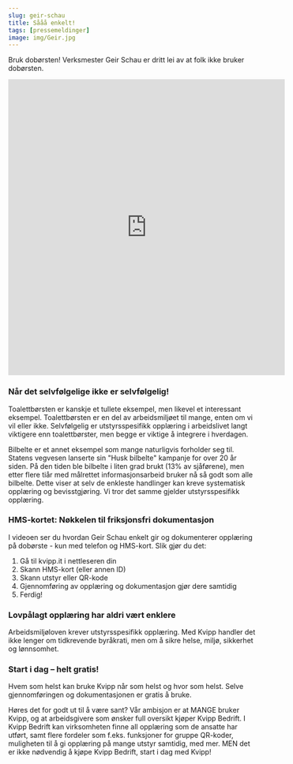 ```yaml
---
slug: geir-schau
title: Sååå enkelt!
tags: [pressemeldinger]
image: img/Geir.jpg
---
```

Bruk dobørsten! Verksmester Geir Schau er dritt lei av at folk ikke bruker dobørsten.
<!-- truncate -->

<iframe width="560" height="600" src="https://videos.dyntube.com/videos/75YroH7OR06TWfE7WrvtQ" title="Bruk dobørsten" frameborder="0" allow="autoplay; fullscreen" allowfullscreen></iframe>

### Når det selvfølgelige ikke er selvfølgelig!

Toalettbørsten er kanskje et tullete eksempel, men likevel et interessant eksempel. Toalettbørsten er en del av arbeidsmiljøet til mange, enten om vi vil eller ikke. Selvfølgelig er utstyrsspesifikk opplæring i arbeidslivet langt viktigere enn toalettbørster, men begge er viktige å integrere i hverdagen.

Bilbelte er et annet eksempel som mange naturligvis forholder seg til. Statens vegvesen lanserte sin "Husk bilbelte" kampanje for over 20 år siden. På den tiden ble bilbelte i liten grad brukt (13% av sjåførene), men etter flere tiår med målrettet informasjonsarbeid bruker nå så godt som alle bilbelte. Dette viser at selv de enkleste handlinger kan kreve systematisk opplæring og bevisstgjøring. Vi tror det samme gjelder utstyrsspesifikk opplæring.

### HMS-kortet: Nøkkelen til friksjonsfri dokumentasjon 
I videoen ser du hvordan Geir Schau enkelt gir og dokumenterer opplæring på dobørste - kun med telefon og HMS-kort. Slik gjør du det:

1. Gå til kvipp.it i nettleseren din
2. Skann HMS-kort (eller annen ID)
3. Skann utstyr eller QR-kode
4. Gjennomføring av opplæring og dokumentasjon gjør dere samtidig
5. Ferdig!

### Lovpålagt opplæring har aldri vært enklere
Arbeidsmiljøloven krever utstyrsspesifikk opplæring. Med Kvipp handler det ikke lenger om tidkrevende byråkrati, men om å sikre helse, miljø, sikkerhet og lønnsomhet.

### Start i dag – helt gratis!
Hvem som helst kan bruke Kvipp når som helst og hvor som helst. Selve gjennomføringen og dokumentasjonen er gratis å bruke. 

Høres det for godt ut til å være sant? Vår ambisjon er at MANGE bruker Kvipp, og at arbeidsgivere som ønsker full oversikt kjøper Kvipp Bedrift. I Kvipp Bedrift kan virksomheten finne all opplæring som de ansatte har utført, samt flere fordeler som f.eks. funksjoner for gruppe QR-koder, muligheten til å gi opplæring på mange utstyr samtidig, med mer. MEN det er ikke nødvendig å kjøpe Kvipp Bedrift, start i dag med Kvipp!

<!-- Elfsight Contact Form | Book demo med tid - innebygd -->
<div class="elfsight-app-8601984d-0d6c-4f1a-bb3f-495f303d2c44" data-elfsight-app-lazy></div>
